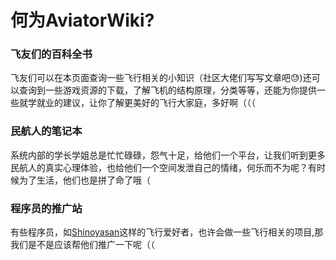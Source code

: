 # 何为AviatorWiki?

### 飞友们的百科全书

飞友们可以在本页面查询一些飞行相关的小知识（社区大佬们写写文章吧:sweat:)还可以查询到一些游戏资源的下载，了解飞机的结构原理，分类等等，还能为你提供一些就学就业的建议，让你了解更美好的飞行大家庭，多好啊（（（

### 民航人的笔记本

系统内部的学长学姐总是忙忙碌碌，怨气十足，给他们一个平台，让我们听到更多民航人的真实心理体验，也给他们一个空间发泄自己的情绪，何乐而不为呢？有时候为了生活，他们也是拼了命了哦（

### 程序员的推广站

有些程序员，如[Shinoyasan](https://github.com/shinoyasan)这样的飞行爱好者，也许会做一些飞行相关的项目,那我们是不是应该帮他们推广一下呢（（